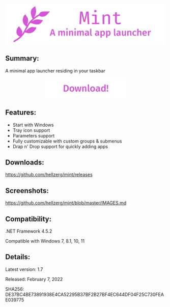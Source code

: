 <p align="center">
   <img src="banner.png">
</p> 

## Summary: ##

A minimal app launcher residing in your taskbar

<p align="center">
	<a href="https://github.com/hellzerg/mint/releases/download/1.7/Mint-1.7.exe" target="_blank">
		<img src="download-button.png">
	</a>
</p> 

## Features: ##

* Start with Windows
* Tray icon support
* Parameters support
* Fully customizable with custom groups & submenus
* Drap n' Drop support for quickly adding apps

## Downloads: ##
https://github.com/hellzerg/mint/releases

## Screenshots: ##
https://github.com/hellzerg/mint/blob/master/IMAGES.md

## Compatibility: ##

.NET Framework 4.5.2

Compatible with Windows 7, 8.1, 10, 11

## Details: ##

Latest version: 1.7

Released: February 7, 2022

SHA256: DE37BC4BE73891938E4CA52295B37BF2B27BF4EC644DF04F25C730FEAE039775
